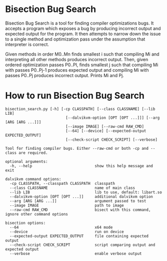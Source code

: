 Bisection Bug Search
====================

Bisection Bug Search is a tool for finding compiler optimizations bugs. It
accepts a program which exposes a bug by producing incorrect output and expected
output for the program. It then attempts to narrow down the issue to a single
method and optimization pass under the assumption that interpreter is correct.

Given methods in order M0..Mn finds smallest i such that compiling Mi and
interpreting all other methods produces incorrect output. Then, given ordered
optimization passes P0..Pl, finds smallest j such that compiling Mi with passes
P0..Pj-1 produces expected output and compiling Mi with passes P0..Pj produces
incorrect output. Prints Mi and Pj.

How to run Bisection Bug Search
===============================

    bisection_search.py [-h] [-cp CLASSPATH] [--class CLASSNAME] [--lib LIB]
                               [--dalvikvm-option [OPT [OPT ...]]] [--arg [ARG [ARG ...]]]
                               [--image IMAGE] [--raw-cmd RAW_CMD]
                               [--64] [--device] [--expected-output EXPECTED_OUTPUT]
                               [--check-script CHECK_SCRIPT] [--verbose]

    Tool for finding compiler bugs. Either --raw-cmd or both -cp and --class are required.

    optional arguments:
      -h, --help                            show this help message and exit

    dalvikvm command options:
      -cp CLASSPATH, --classpath CLASSPATH  classpath
      --class CLASSNAME                     name of main class
      --lib LIB                             lib to use, default: libart.so
      --dalvikvm-option [OPT [OPT ...]]     additional dalvikvm option
      --arg [ARG [ARG ...]]                 argument passed to test
      --image IMAGE                         path to image
      --raw-cmd RAW_CMD                     bisect with this command, ignore other command options

    bisection options:
      --64                                  x64 mode
      --device                              run on device
      --expected-output EXPECTED_OUTPUT     file containing expected output
      --check-script CHECK_SCRIPT           script comparing output and expected output
      --verbose                             enable verbose output
